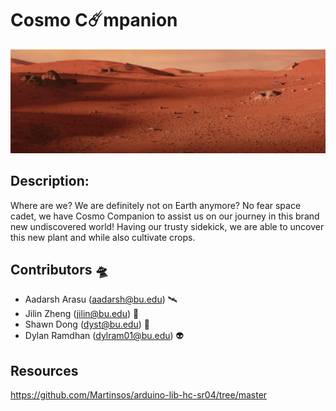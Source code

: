 # Cosmo C☄️mpanion
                
<p align="center">
  <img src="./etc/mars.png" />
</p>                                                                                                                    

## Description:

Where are we? We are definitely not on Earth anymore? No fear space cadet, we have Cosmo Companion to assist us on our journey in this brand new undiscovered world! Having our trusty sidekick, we are able to uncover this new plant and while also cultivate crops.


## Contributors 🛸
- Aadarsh Arasu (aadarsh@bu.edu) 🛰️
- Jilin Zheng (jilin@bu.edu) 🚀
- Shawn Dong (dyst@bu.edu) 🔭
- Dylan Ramdhan (dylram01@bu.edu) 👽


## Resources
https://github.com/Martinsos/arduino-lib-hc-sr04/tree/master